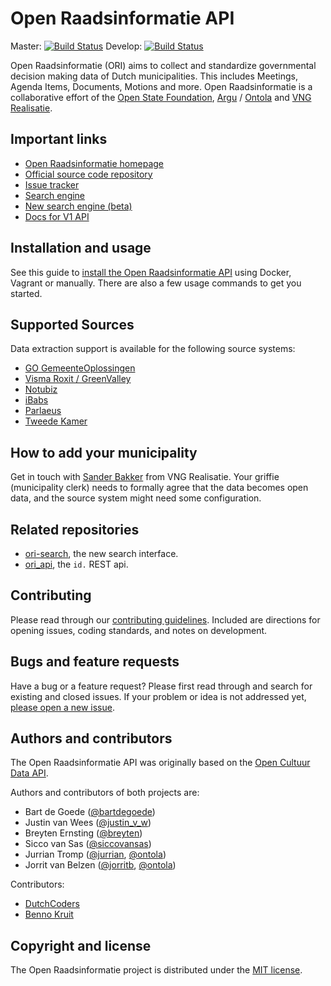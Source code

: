 # Open Raadsinformatie API
Master: [![Build Status](https://semaphoreci.com/api/v1/jurrian/open-raadsinformatie/branches/master/shields_badge.svg)](https://semaphoreci.com/jurrian/open-raadsinformatie)
Develop: [![Build Status](https://semaphoreci.com/api/v1/jurrian/open-raadsinformatie/branches/develop/shields_badge.svg)](https://semaphoreci.com/jurrian/open-raadsinformatie)

Open Raadsinformatie (ORI) aims to collect and standardize governmental decision making data of Dutch municipalities.
This includes Meetings, Agenda Items, Documents, Motions and more.
Open Raadsinformatie is a collaborative effort of the [Open State Foundation](https://openstate.eu/), [Argu](https://argu.co) / [Ontola](https://ontola.io) and [VNG Realisatie](https://vngrealisatie.nl/).

## Important links

 - [Open Raadsinformatie homepage](http://www.openraadsinformatie.nl/)
 - [Official source code repository](https://github.com/openstate/open-raadsinformatie/)
 - [Issue tracker](https://github.com/openstate/open-raadsinformatie/issues)
 - [Search engine](http://zoek.openraadsinformatie.nl/)
 - [New search engine (beta)](https://ori.argu.co)
 - [Docs for V1 API](http://docs.openraadsinformatie.nl)

## Installation and usage

See this guide to [install the Open Raadsinformatie API](https://github.com/openstate/open-raadsinformatie/blob/master/docs/installation.rst) using Docker, Vagrant or manually. There are also a few usage commands to get you started.

## Supported Sources

Data extraction support is available for the following source systems:

- [GO GemeenteOplossingen](https://www.gemeenteoplossingen.nl/)
- [Visma Roxit / GreenValley](https://www.greenvalley.nl/)
- [Notubiz](https://notubiz.nl/)
- [iBabs](https://www.ibabs.eu/nl/)
- [Parlaeus](https://parlaeus.nl/)
- [Tweede Kamer](https://opendata.tweedekamer.nl/documentatie/api-documentatie-20/)

## How to add your municipality

Get in touch with [Sander Bakker](sander.bakker@vng.nl) from VNG Realisatie.
Your griffie (municipality clerk) needs to formally agree that the data becomes open data, and the source system might need some configuration.

## Related repositories

- [ori-search](https://github.com/ontola/ori-search/), the new search interface.
- [ori_api](https://github.com/ontola/ori_api/), the `id.` REST api.

## Contributing

Please read through our [contributing guidelines](https://github.com/openstate/open-raadsinformatie/blob/master/CONTRIBUTING.rst). 
Included are directions for opening issues, coding standards, and notes on development.

## Bugs and feature requests

Have a bug or a feature request? Please first read through and search for existing and closed issues. If your problem 
or idea is not addressed yet, [please open a new issue](https://github.com/openstate/open-raadsinformatie/issues/new).

## Authors and contributors

The Open Raadsinformatie API was originally based on the 
[Open Cultuur Data API](https://github.com/openstate/open-cultuur-data/). 

Authors and contributors of both projects are:

* Bart de Goede ([@bartdegoede](https://twitter.com/bartdegoede))
* Justin van Wees ([@justin_v_w](https://twitter.com/justin_v_w))
* Breyten Ernsting ([@breyten](https://twitter.com/breyten))
* Sicco van Sas ([@siccovansas](https://twitter.com/siccovansas))
* Jurrian Tromp ([@jurrian](https://github.com/jurrian), [@ontola](https://github.com/ontola))
* Jorrit van Belzen ([@jorritb](https://github.com/jorritb), [@ontola](https://github.com/ontola))

Contributors:

* [DutchCoders](http://dutchcoders.io/)
* [Benno Kruit](https://github.com/bennokr)

## Copyright and license

The Open Raadsinformatie project is distributed under the [MIT license](https://opensource.org/licenses/MIT).

